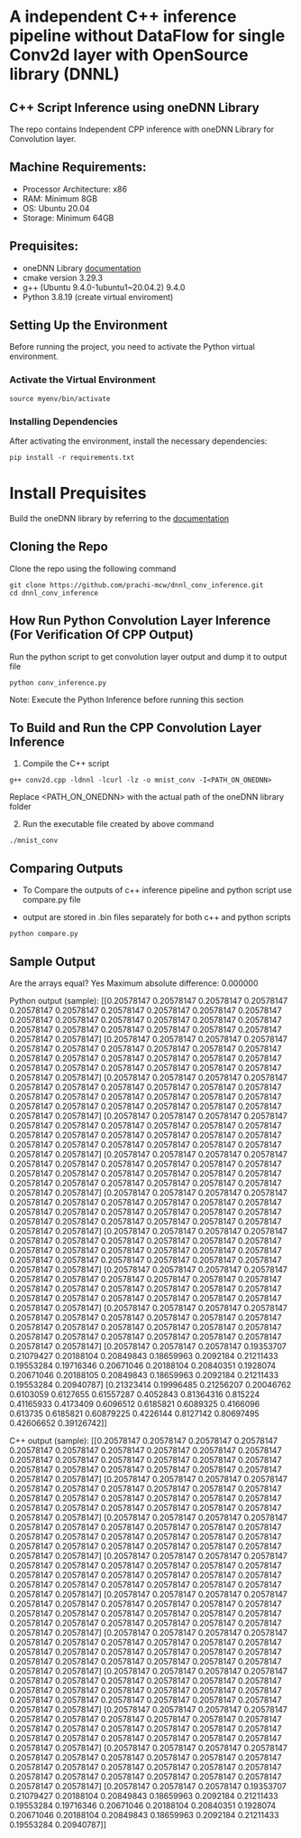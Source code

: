 # A independent C++ inference pipeline without DataFlow for single Conv2d layer with OpenSource library (DNNL)

## C++ Script Inference using oneDNN Library  
The repo contains Independent CPP inference with oneDNN Library for Convolution layer.

## Machine Requirements:
- Processor Architecture: x86
- RAM: Minimum 8GB
- OS: Ubuntu 20.04 
- Storage: Minimum 64GB

## Prequisites:
- oneDNN Library [documentation](https://github.com/oneapi-src/oneAPI-samples/tree/master/Libraries/oneDNN)
- cmake version 3.29.3
- g++ (Ubuntu 9.4.0-1ubuntu1~20.04.2) 9.4.0
- Python 3.8.19 (create virtual enviroment)

## Setting Up the Environment

Before running the project, you need to activate the Python virtual environment.

### Activate the Virtual Environment

```
source myenv/bin/activate
```

### Installing Dependencies

After activating the environment, install the necessary dependencies:

```
pip install -r requirements.txt
```

# Install Prequisites

 Build the oneDNN library by referring to the [documentation](https://oneapi-src.github.io/oneDNN/dev_guide_build.html)

## Cloning the Repo 
Clone the repo using the following command  
```
git clone https://github.com/prachi-mcw/dnnl_conv_inference.git
cd dnnl_conv_inference
```  

## How  Run Python Convolution Layer Inference (For Verification Of CPP Output)


Run the python script to get convolution layer output and dump it to output file
```
python conv_inference.py
```

Note: Execute the Python Inference before running this section
## To Build and Run the CPP Convolution Layer Inference 
  
1. Compile the C++ script 
```
g++ conv2d.cpp -ldnnl -lcurl -lz -o mnist_conv -I<PATH_ON_ONEDNN> 
```
Replace <PATH_ON_ONEDNN> with the actual path of the oneDNN library folder

2. Run the executable file  created by above command 
```
./mnist_conv
```

## Comparing Outputs 
- To Compare the outputs of c++ inference pipeline and python script use compare.py file 

- output are stored in .bin files separately for both c++ and python scripts 
```
python compare.py
```

## Sample Output 

Are the arrays equal? Yes
Maximum absolute difference: 0.000000

Python output (sample):
[[0.20578147 0.20578147 0.20578147 0.20578147 0.20578147 0.20578147
  0.20578147 0.20578147 0.20578147 0.20578147 0.20578147 0.20578147
  0.20578147 0.20578147 0.20578147 0.20578147 0.20578147 0.20578147
  0.20578147 0.20578147 0.20578147 0.20578147 0.20578147 0.20578147]
 [0.20578147 0.20578147 0.20578147 0.20578147 0.20578147 0.20578147
  0.20578147 0.20578147 0.20578147 0.20578147 0.20578147 0.20578147
  0.20578147 0.20578147 0.20578147 0.20578147 0.20578147 0.20578147
  0.20578147 0.20578147 0.20578147 0.20578147 0.20578147 0.20578147]
 [0.20578147 0.20578147 0.20578147 0.20578147 0.20578147 0.20578147
  0.20578147 0.20578147 0.20578147 0.20578147 0.20578147 0.20578147
  0.20578147 0.20578147 0.20578147 0.20578147 0.20578147 0.20578147
  0.20578147 0.20578147 0.20578147 0.20578147 0.20578147 0.20578147]
 [0.20578147 0.20578147 0.20578147 0.20578147 0.20578147 0.20578147
  0.20578147 0.20578147 0.20578147 0.20578147 0.20578147 0.20578147
  0.20578147 0.20578147 0.20578147 0.20578147 0.20578147 0.20578147
  0.20578147 0.20578147 0.20578147 0.20578147 0.20578147 0.20578147]
 [0.20578147 0.20578147 0.20578147 0.20578147 0.20578147 0.20578147
  0.20578147 0.20578147 0.20578147 0.20578147 0.20578147 0.20578147
  0.20578147 0.20578147 0.20578147 0.20578147 0.20578147 0.20578147
  0.20578147 0.20578147 0.20578147 0.20578147 0.20578147 0.20578147]
 [0.20578147 0.20578147 0.20578147 0.20578147 0.20578147 0.20578147
  0.20578147 0.20578147 0.20578147 0.20578147 0.20578147 0.20578147
  0.20578147 0.20578147 0.20578147 0.20578147 0.20578147 0.20578147
  0.20578147 0.20578147 0.20578147 0.20578147 0.20578147 0.20578147]
 [0.20578147 0.20578147 0.20578147 0.20578147 0.20578147 0.20578147
  0.20578147 0.20578147 0.20578147 0.20578147 0.20578147 0.20578147
  0.20578147 0.20578147 0.20578147 0.20578147 0.20578147 0.20578147
  0.20578147 0.20578147 0.20578147 0.20578147 0.20578147 0.20578147]
 [0.20578147 0.20578147 0.20578147 0.20578147 0.20578147 0.20578147
  0.20578147 0.20578147 0.20578147 0.20578147 0.20578147 0.20578147
  0.20578147 0.20578147 0.20578147 0.20578147 0.20578147 0.20578147
  0.20578147 0.20578147 0.20578147 0.20578147 0.20578147 0.20578147]
 [0.20578147 0.20578147 0.20578147 0.20578147 0.20578147 0.20578147
  0.20578147 0.20578147 0.20578147 0.20578147 0.20578147 0.20578147
  0.20578147 0.20578147 0.20578147 0.20578147 0.20578147 0.20578147
  0.20578147 0.20578147 0.20578147 0.20578147 0.20578147 0.20578147]
 [0.20578147 0.20578147 0.20578147 0.19353707 0.21079427 0.20188104
  0.20849843 0.18659963 0.2092184  0.21211433 0.19553284 0.19716346
  0.20671046 0.20188104 0.20840351 0.1928074  0.20671046 0.20188105
  0.20849843 0.18659963 0.2092184  0.21211433 0.19553284 0.20940787]
 [0.21323414 0.19996485 0.21256207 0.20046762 0.6103059  0.6127655
  0.61557287 0.4052843  0.81364316 0.815224   0.41165933 0.4173409
  0.6096512  0.6185821  0.6089325  0.4166096  0.613735   0.6185821
  0.60879225 0.4226144  0.8127142  0.80697495 0.42606652 0.39126742]]

C++ output (sample):
[[0.20578147 0.20578147 0.20578147 0.20578147 0.20578147 0.20578147
  0.20578147 0.20578147 0.20578147 0.20578147 0.20578147 0.20578147
  0.20578147 0.20578147 0.20578147 0.20578147 0.20578147 0.20578147
  0.20578147 0.20578147 0.20578147 0.20578147 0.20578147 0.20578147]
 [0.20578147 0.20578147 0.20578147 0.20578147 0.20578147 0.20578147
  0.20578147 0.20578147 0.20578147 0.20578147 0.20578147 0.20578147
  0.20578147 0.20578147 0.20578147 0.20578147 0.20578147 0.20578147
  0.20578147 0.20578147 0.20578147 0.20578147 0.20578147 0.20578147]
 [0.20578147 0.20578147 0.20578147 0.20578147 0.20578147 0.20578147
  0.20578147 0.20578147 0.20578147 0.20578147 0.20578147 0.20578147
  0.20578147 0.20578147 0.20578147 0.20578147 0.20578147 0.20578147
  0.20578147 0.20578147 0.20578147 0.20578147 0.20578147 0.20578147]
 [0.20578147 0.20578147 0.20578147 0.20578147 0.20578147 0.20578147
  0.20578147 0.20578147 0.20578147 0.20578147 0.20578147 0.20578147
  0.20578147 0.20578147 0.20578147 0.20578147 0.20578147 0.20578147
  0.20578147 0.20578147 0.20578147 0.20578147 0.20578147 0.20578147]
 [0.20578147 0.20578147 0.20578147 0.20578147 0.20578147 0.20578147
  0.20578147 0.20578147 0.20578147 0.20578147 0.20578147 0.20578147
  0.20578147 0.20578147 0.20578147 0.20578147 0.20578147 0.20578147
  0.20578147 0.20578147 0.20578147 0.20578147 0.20578147 0.20578147]
 [0.20578147 0.20578147 0.20578147 0.20578147 0.20578147 0.20578147
  0.20578147 0.20578147 0.20578147 0.20578147 0.20578147 0.20578147
  0.20578147 0.20578147 0.20578147 0.20578147 0.20578147 0.20578147
  0.20578147 0.20578147 0.20578147 0.20578147 0.20578147 0.20578147]
 [0.20578147 0.20578147 0.20578147 0.20578147 0.20578147 0.20578147
  0.20578147 0.20578147 0.20578147 0.20578147 0.20578147 0.20578147
  0.20578147 0.20578147 0.20578147 0.20578147 0.20578147 0.20578147
  0.20578147 0.20578147 0.20578147 0.20578147 0.20578147 0.20578147]
 [0.20578147 0.20578147 0.20578147 0.20578147 0.20578147 0.20578147
  0.20578147 0.20578147 0.20578147 0.20578147 0.20578147 0.20578147
  0.20578147 0.20578147 0.20578147 0.20578147 0.20578147 0.20578147
  0.20578147 0.20578147 0.20578147 0.20578147 0.20578147 0.20578147]
 [0.20578147 0.20578147 0.20578147 0.20578147 0.20578147 0.20578147
  0.20578147 0.20578147 0.20578147 0.20578147 0.20578147 0.20578147
  0.20578147 0.20578147 0.20578147 0.20578147 0.20578147 0.20578147
  0.20578147 0.20578147 0.20578147 0.20578147 0.20578147 0.20578147]
 [0.20578147 0.20578147 0.20578147 0.19353707 0.21079427 0.20188104
  0.20849843 0.18659963 0.2092184  0.21211433 0.19553284 0.19716346
  0.20671046 0.20188104 0.20840351 0.1928074  0.20671046 0.20188104
  0.20849843 0.18659963 0.2092184  0.21211433 0.19553284 0.20940787]]











